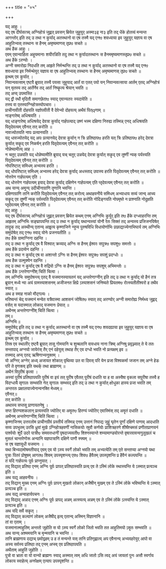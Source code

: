 +++
title = "०५"

+++

यद् आहुः ।  
यद् एष दीर्घसत्त्र्य् अग्निहोत्रं जुह्वत् प्रवसन् म्रियेत जुहुयुर् अस्मा३इ ना३ इति तद् धैके होतव्यं मन्यन्त आगन्तोर् इति तद् उ तथा न कुर्याद् अतस्थानो वा एष तस्मै यद् एनᳪ शवध्याया इव जुहुयुर् यज्ञाय वा एष आहुतिभ्यस् तस्थानः स हैनम् अमृष्यमाणस् तृप्रᳪ सचते ॥  
अथ हैक आहुः ।  
एवम् एवान्वाहिता अहूयमानाः शयीरन्निति तदु तथा न कुर्यादतस्थानः स हैनममृष्यमाणस्तृप्रᳪ सचते ॥  
अथ हैके ऽरण्योः ।  
अग्नी समारोह्य निदधति तम् आहृते निर्मन्थन्ति तद् उ तथा न कुर्याद् अतस्थानो वा एष तस्मै यद् एनᳪ शवध्याया इव निर्मन्थेयुर् यज्ञाय वा एष आहुतिभ्यस् तस्थानः स हैनम् अमृष्यमाणस् तृप्रᳪ सचते ॥  
इत्थम् एव कुर्यात् ।  
निवान्यवत्साम् एष्टवै ब्रूयात् तस्यै पयसा जुहुयाद् आर्तं वा एतत् पयो यन् निवान्यवत्साया आर्तम् एतद् अग्निहोत्रं यन् मृतस्य तद् आर्तेनैव तद् आर्तं निष्कॄत्य श्रेयान् भवति ॥  
तद् अप्य् उपमास्ति ।  
यद् द्वौ रथौ मृदितौ समागछेताᳪ स्याद् एवान्यतरः स्यदायेति ॥  
तस्य वा एतस्याग्निहोत्रस्योपचारः ।  
प्राचीनावीती दोहयति यज्ञोपवीती वै देवेभ्यो दोहयत्य् अथैवं पित्qणाम् ॥  
नाङ्गारेष्व् अधिश्रयति ।  
यद् धाङ्गारेष्व् अधिश्रयेद् देवत्रा कुर्याद् गार्हपत्याद् उष्णं भस्म दक्षिणा निरुह्य तस्मिन्न् एनद् अधिश्रयति पितृदेवत्यम् एवैनत् तत् करोति ॥  
नावज्योतयति नापः प्रत्यानयति ।  
यद् धावज्योतयेद् यद् अपः प्रत्यानयेद् देवत्रा कुर्यान् न त्रिः प्रतिष्ठापᳪ हरति यत् त्रिः प्रतिष्ठापᳪ हरेद् देवत्रा कुर्यात् सकॄद् एव निकर्षन् हरति पितृदेवत्यम् एवैनत् तत् करोति ॥  
नोन्नेष्यामीत्य् आह ।  
न चतुर् उन्नयति यद् धोन्नेष्यामीति ब्रूयाद् यच् चतुर् उन्नयेद् देवत्रा कुर्यात् सकॄद् एव तूष्णीं न्यक् पर्यस्यति पितृदेवत्यम् एवैनत् तत् करोति ॥  
नोपरिष्टात् समिधम् अभ्यस्य हरति ।  
यद् धोपरिष्टात् समिधम् अभ्यस्य हरेद् देवत्रा कुर्याद् अधस्ताद् उपास्य हरति पितृदेवत्यम् एवैनत् तत् करोति ॥  
नोत्तरेण गार्हपत्यम् एति ।  
यद् धोत्तरेण गार्हपत्यम् इयाद् देवत्रा कुर्याद् दक्षिणेन गार्हपत्यम् एति प्तृदेवत्यम् एवैनत् तत् करोति ॥  
अथ यान्य् अमून्य् उदीचीनाग्राणि तॄणानि भवन्ति ।  
दक्षिणाग्राणि तानि करोति पितृदेवत्यम् एवैनत् तत् करोत्य् अथाहवनीये समिधम् अभ्याधाय सव्यं जान्व् आच्य सकॄद् एव तूष्णीं न्यक् पर्यस्यति पितृदेवत्यम् एवैनत् तत् करोति नोदिङ्गयति नोपमृष्ते न प्राश्नाति नोदुक्षति प्तृदेवत्यम् एवैनत् तत् करोति ॥  
तद् आहुः ।  
यद् एष दीर्घसत्त्र्य् अग्निहोत्रं जुह्वत् प्रवसन् म्रियेत कथम् एनम् अग्निभिः कुर्युर् इति तᳪ हैके दग्ध्वाहरन्ति तम् आहृतम् अग्निभिः सङ्घ्रापयन्ति तद् उ तथा न कुर्याद् यथान्यस्यां योनौ रेतः सिक्तं तद् अन्यस्य प्रजिजनयिषेत् तादॄक् तद् अस्थीन्य् एतान्य् आहॄत्य कृष्णाजिने न्युप्य पुरुषविधि विधायोर्णाभिः प्रछाद्याज्येनाभिघार्य तम् अग्निभिः समुपोषेत् तद् एनᳪ स्वाद् योनेः प्रजनयतीति ॥  
तᳪ हैके ग्रामाग्निना दहन्ति ।  
तद् उ तथा न कुर्याद् एष वै विश्वात् क्रव्याद् अग्निः स हैनम् ईश्वरः सपुत्रᳪ सपशुᳪ समत्तोः ॥  
अथ हैके प्रदव्येन दहन्ति ।  
तद् उ तथा न कुर्याद् एष वा अशान्तो ऽग्निः स हैनम् ईश्वरः सपुत्रᳪ सपशुं प्रदग्धोः ॥  
अथ हैक उल्मुक्येन दहन्ति ।  
तद् उ तथा न कुर्याद् एष वै रुद्रियो ऽग्निः स हैनम् ईश्वरः सपुत्रᳪ सपशुम् अभिमन्तोः ॥  
अथ हैके ऽन्तरेणाग्नींश् चितिं चित्वा ।  
तम् अग्निभिः समुपोषन्त्य् एतद् वै यजमानस्यायतनं यद् अन्तरेणाग्नीन् इति तद् उ तथा न कुर्याद् यो हैनं तत्र ब्रूयान् मध्ये न्वा अयं ग्रामस्याशसनम् अजीजनत क्षिप्रे ऽस्याशसनं जनिष्यते प्रियतमᳪ रोत्स्यतीतीश्वरो ह तथैव स्यात् ॥  
अथ ह स्माह नाको मौद्गल्यः ।  
मरिष्यन्तं चेद् यजमानं मन्येत यत्रैवास्मा आशसनं जोषितᳪ स्यात् तद् अरण्योर् अग्नी समारोह्य निर्मथ्य जुह्वद् वसेत् स यदास्माल् लोकाद् यजमानः प्रेयात् ॥  
अथैनम् अन्तरेणाग्नींश् चितिं चित्वा ।  
तम्॥  
अग्निभिः॥  
समुपोषेद् इति तद् उ तथा न कुर्याद् अतस्थानो वा एष तस्मै यद् एनᳪ शवदह्याया इव जुहुयुर् यज्ञाय वा एष आहुतिभ्यस् तस्थानः स हैनम् अमृष्यमाणस् तृप्रᳪ सचते ॥  
इत्थम् एव कुर्यात् ।  
तिस्र एव स्थालीर् एष्टवै ब्रूयात् तासु गोमयानि च शुम्बलानि वावधाय नाना त्रिष्व् अग्निषु प्रवृञ्ज्यात् ते ये ततः सन्तापाद् अग्नयो जायेरंस् तैर् एनं दहेयुस् तथाह तैर् एव दग्धो भवति नो प्रत्यक्षम् इव ॥  
तस्माद् अप्य् एतद् ऋषिणाभ्यनूक्तम् ।  
यो अग्निर् अग्नेर् अध्य् अजायत शोकात् पृथिव्या उत वा दिवस् परि येन प्रजा विश्वकर्मा जजान तम् अग्ने हेडः परि ते वृणक्त्व् इति यथर्क् तथा ब्राह्मणम् ॥  
अथैनं विपुरीषं कृत्वा ।  
अस्यां पुरीषं प्रतिष्ठापयति पुरीषं वा इयं तत् पुरीष एवैतत् पुरीषं दधाति या ह वा अस्यैषा वृकला सपुरीषा तस्यै ह विदग्धायै सृगालः सम्भवति नेत् सृगालः सम्भवद् इति तद् उ तथा न कुर्यात् क्षोधुका हास्य प्रजा भवति तम् अन्तरतः प्रक्षालयाज्येनान्वनक्ति मेध्यम्॥  
एवैनत्॥  
तत् करोति ॥  
अथास्य सप्तसु प्राणायतनेषु ।  
सप्त हिरण्यशकलान् प्रत्यस्यति ज्योतिर् वा अमॄतᳪ हिरण्यं ज्योतिर् एवास्मिंस् तद् अमॄतं दधाति ॥  
अथैनम् अन्तरेणाग्नींश् चितिं चित्वा ।  
कृष्णाजिनम् उत्तरलोम प्राचीनग्रीवं प्रस्तीर्य तस्मिन्न् एनम् उत्तानं निपाद्य जुहूं घृतेन पूर्णां दक्षिणे पाणाव् आदधाति सव्य उपभॄतम् उरसि ध्रुवां मुखे ऽग्निहोत्रहवणीं नासिकयोः स्रुवौ कर्णयोः प्राशित्रहरणे शीर्षंश्चमसं प्रणीताप्राणयनं पार्श्वयोः शूर्पे उदरे पात्रीᳪ समवत्तधानीं पृषदाज्यवतीᳪ शिश्नस्यान्ते शम्यामाण्डयोरन्ते वृषारवावन्वगुलूखलं च मुसलं चान्तरेणोरू अन्यानि यज्ञपात्राणि दक्षिणे पाणौ स्फ्यम् ॥  
स एष यज्ञायुधी यजमानः ।  
यथा बिभ्यदामोषमतीयाद् एवम् एव यो ऽस्य स्वर्गे लोको भवति तम् अभ्यत्येति तम् एते सन्ताप्या अग्नयो यथा पुत्राः पितरं प्रोषुषम् आगतᳪ शिवम् उपस्पृशन्त्य् एवᳪ शिवᳪ हैवैतम् उपस्पृशन्ति प्र हैवैनं कल्पयन्ति ॥  
तं यदि गार्हपत्यः पूर्वः प्राप्नुयात् ।  
तद् विद्यात् प्रतिष्ठ एनम् अग्निः पूर्वः प्रापत् प्रतिष्ठास्यति प्रत्य् एव ते ऽस्मिं लोके स्थास्यन्ति ये ऽस्मात् प्रत्यञ्च इति ॥  
अथ यद्य् आहवनीयः ।  
तद् विद्यान् मुख्य एनम् अग्निः पूर्वः प्रापन् मुखतो लोकान् अजैषीन् मुखम् एव ते ऽस्मिं लोके भविष्यन्ति ये ऽस्मात् प्रत्यञ्च इति ॥  
अथ यद्य् अन्वाहार्यपचनः ।  
तद् विद्याद् अन्नाद एनम् अग्निः पूर्वः प्रापद् अन्नम् अत्स्यत्य् अन्नम् एव ते ऽस्मिं लोके ऽत्स्यन्ति ये ऽस्मात् प्रत्यञ्च इति ॥  
अथ यदि सर्वे सकॄत् ।  
तद् विद्यात् कल्याणं लोकम् अजैषीद् इत्य् एतान्य् अस्मिन् विज्ञानानि ॥  
तां वा एताम् ।  
यजमानात्माहुतिम् अन्ततो जुहोति स यो ऽस्य स्वर्गे लोको जितो भवति तत आहुतिमयो ऽमॄतः सम्भवति ॥  
अथ यान्य् अश्ममयानि च मृन्मयानि च भवन्ति ।  
तानि ब्राह्मणाय दद्याच् छवोद्वहम् उ ह तं मन्यन्ते यस् तानि प्रतिगृह्णात्य् अप एवैनान्य् अभ्यवहरेयुर् आपो वा अस्य सर्वस्य प्रतिष्ठा तद् एनम् अप्स्व् एव प्रतिष्ठापयति ॥  
अथैताम् आहुतिं जुहोति ।  
पुत्रो वा भ्राता वा यो वान्यो ब्राह्मणः स्याद् अस्मात् त्वम् अधि जातो ऽसि त्वद् अयं जायतां पुनः असौ स्वर्गाय लोकाय स्वाहेत्य् अनपेक्षम् एत्याप उपस्पृशन्ति ॥  
